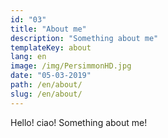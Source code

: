 ```yaml
---
id: "03"
title: "About me"
description: "Something about me"
templateKey: about
lang: en
image: /img/PersimmonHD.jpg
date: "05-03-2019"
path: /en/about/
slug: /en/about/
---
```


Hello! ciao! Something about me!
